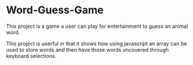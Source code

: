 # Word-Guess-Game

This project is a game a user can play for entertainment to guess an animal word.

This project is userful in that it shows how using javascript an array can be used to store words and then have those words uncovered through keyboard selections.


